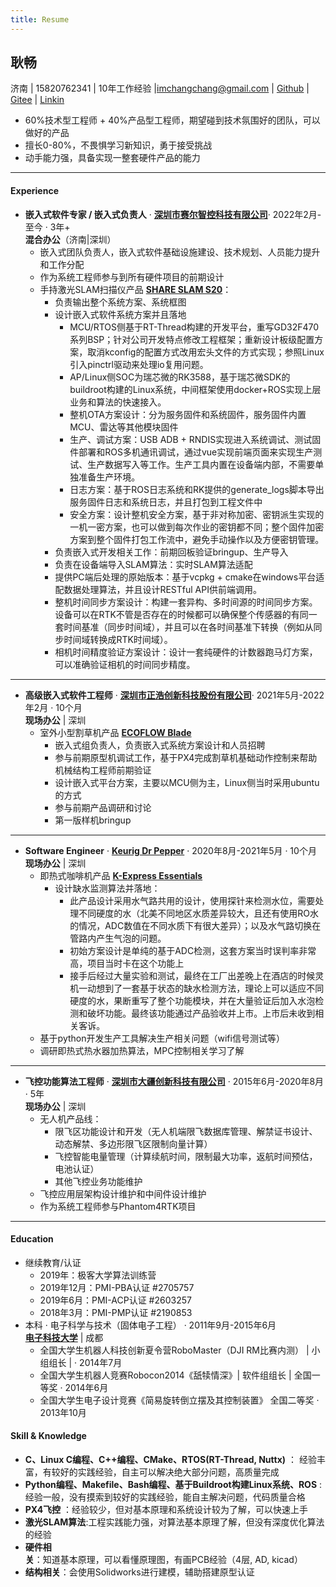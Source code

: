 ```yaml
---
title: Resume
---
```


## 耿畅 

济南 | 15820762341 | 10年工作经验 |imchangchang@gmail.com | [Github](https://github.com/imchangchang) | [Gitee](https://gitee.com/imchangchang) | [Linkin](https://www.linkedin.com/in/imchangchang)

* 60%技术型工程师 + 40%产品型工程师，期望碰到技术氛围好的团队，可以做好的产品
* 擅长0-80%，不畏惧学习新知识，勇于接受挑战
* 动手能力强，具备实现一整套硬件产品的能力
---
#### Experience
- **嵌入式软件专家 / 嵌入式负责人** · [**深圳市赛尔智控科技有限公司**](https://shareuav.cn/)· 2022年2月-至今 · 3年+  
   **混合办公**（济南|深圳）
  * 嵌入式团队负责人，嵌入式软件基础设施建设、技术规划、人员能力提升和工作分配
  * 作为系统工程师参与到所有硬件项目的前期设计
  * 手持激光SLAM扫描仪产品 [**SHARE SLAM S20**](https://shareuav.cn/S20)：
    * 负责输出整个系统方案、系统框图
    * 设计嵌入式软件系统方案并且落地
      * MCU/RTOS侧基于RT-Thread构建的开发平台，重写GD32F470系列BSP；针对公司开发特点修改工程框架；重新设计板级配置方案，取消kconfig的配置方式改用宏头文件的方式实现；参照Linux引入pinctrl驱动来处理io复用问题。
      * AP/Linux侧SOC为瑞芯微的RK3588，基于瑞芯微SDK的buildroot构建的Linux系统，中间框架使用docker+ROS实现上层业务和算法的快速接入。
      * 整机OTA方案设计：分为服务固件和系统固件，服务固件内置MCU、雷达等其他模块固件
      * 生产、调试方案：USB ADB + RNDIS实现进入系统调试、测试固件部署和ROS多机通讯调试，通过vue实现前端页面来实现生产测试、生产数据写入等工作。生产工具内置在设备端内部，不需要单独准备生产环境。
      * 日志方案：基于ROS日志系统和RK提供的generate_logs脚本导出服务固件日志和系统日志，并且打包到工程文件中
      * 安全方案：设计整机安全方案，基于非对称加密、密钥派生实现的一机一密方案，也可以做到每次作业的密钥都不同；整个固件加密方案到整个固件打包工作流中，避免手动操作以及方便密钥管理。
    * 负责嵌入式开发相关工作：前期回板验证bringup、生产导入
    * 负责在设备端导入SLAM算法：实时SLAM算法适配
    * 提供PC端后处理的原始版本：基于vcpkg + cmake在windows平台适配数据处理算法，并且设计RESTful API供前端调用。
    * 整机时间同步方案设计：构建一套异构、多时间源的时间同步方案。设备可以在RTK不管是否存在的时候都可以确保整个传感器的有同一套时间基准（同步时间域），并且可以在各时间基准下转换（例如从同步时间域转换成RTK时间域）。
    * 相机时间精度验证方案设计：设计一套纯硬件的计数器跑马灯方案，可以准确验证相机的时间同步精度。
 --- 
- **高级嵌入式软件工程师** · [**深圳市正浩创新科技股份有限公司**](https://www.ecoflow.com/)· 2021年5月-2022年2月 · 10个月  
  **现场办公**  | 深圳
  * 室外小型割草机产品 [**ECOFLOW Blade**](https://www.ecoflow.com/de/blade-robotic-lawn-mower)
      * 嵌入式组负责人，负责嵌入式系统方案设计和人员招聘
      * 参与前期原型机调试工作，基于PX4完成割草机基础动作控制来帮助机械结构工程师前期验证
      * 设计嵌入式平台方案，主要以MCU侧为主，Linux侧当时采用ubuntu的方式
      * 参与前期产品调研和讨论
      * 第一版样机bringup
---
- **Software Engineer** · [**Keurig Dr Pepper**](https://www.keurigdrpepper.com/) · 2020年8月-2021年5月 · 10个月  
  **现场办公**  | 深圳
  * 即热式咖啡机产品 [**K-Express Essentials**](https://www.amazon.com/Keurig-K-Express-Essentials-Single-Coffee/dp/B0BMPT81GW)
    * 设计缺水监测算法并落地：
      * 此产品设计采用水气路共用的设计，使用探针来检测水位，需要处理不同硬度的水（北美不同地区水质差异较大，且还有使用RO水的情况，ADC数值在不同水质下有很大差异）；以及水气路切换在管路内产生气泡的问题。
      * 初始方案设计是单纯的基于ADC检测，这套方案当时误判率非常高，项目当时卡在这个功能上
      * 接手后经过大量实验和测试，最终在工厂出差晚上在酒店的时候灵机一动想到了一套基于状态的缺水检测方法，理论上可以适应不同硬度的水，果断重写了整个功能模块，并在大量验证后加入水泡检测和破坏功能。最终该功能通过产品验收并上市。上市后未收到相关客诉。
  * 基于python开发生产工具解决生产相关问题（wifi信号测试等）
  * 调研即热式热水器加热算法，MPC控制相关学习了解
---   
- **飞控功能算法工程师** · [**深圳市大疆创新科技有限公司**](https://www.dji.com/) · 2015年6月-2020年8月 · 5年  
  **现场办公**  | 深圳
  * 无人机产品线：
    * 限飞区功能设计和开发（无人机端限飞数据库管理、解禁证书设计、动态解禁、多边形限飞区限制向量计算）
    * 飞控智能电量管理（计算续航时间，限制最大功率，返航时间预估，电池认证）
    * 其他飞控业务功能维护
  * 飞控应用层架构设计维护和中间件设计维护
  * 作为系统工程师参与Phantom4RTK项目  
---
#### Education
- 继续教育/认证
  * 2019年：极客大学算法训练营
  * 2019年12月：PMI-PBA认证 #2705757
  * 2019年6月：PMI-ACP认证 #2603257
  * 2018年3月：PMI-PMP认证 #2190853
- 本科 · 电子科学与技术（固体电子工程） · 2011年9月-2015年6月  
  [**电子科技大学**](https://www.uestc.edu.cn/) | 成都
  * 全国大学生机器人科技创新夏令营RoboMaster（DJI RM比赛内测） | 小组组长 | · 2014年7月
  * 全国大学生机器人竞赛Robocon2014《舐犊情深》| 软件组组长 | 全国一等奖 · 2014年6月
  * 全国大学生电子设计竞赛《简易旋转倒立摆及其控制装置》 全国二等奖 · 2013年10月

#### Skill & Knowledge
  * **C、Linux C编程、C++编程、CMake、RTOS(RT-Thread, Nuttx)** ： 经验丰富，有较好的实践经验，自主可以解决绝大部分问题，高质量完成
  * **Python编程、Makefile、Bash编程、基于Buildroot构建Linux系统、ROS** : 经验一般，没有摸索到较好的实践经验，能自主解决问题，代码质量合格
  * **PX4飞控** ：经验较少，但对基本原理和系统设计较为了解，可以快速上手
  * **激光SLAM算法**:工程实践能力强，对算法基本原理了解，但没有深度优化算法的经验
  * **硬件相关**：知道基本原理，可以看懂原理图，有画PCB经验（4层, AD, kicad）
  * **结构相关**：会使用Solidworks进行建模，辅助搭建原型认证
